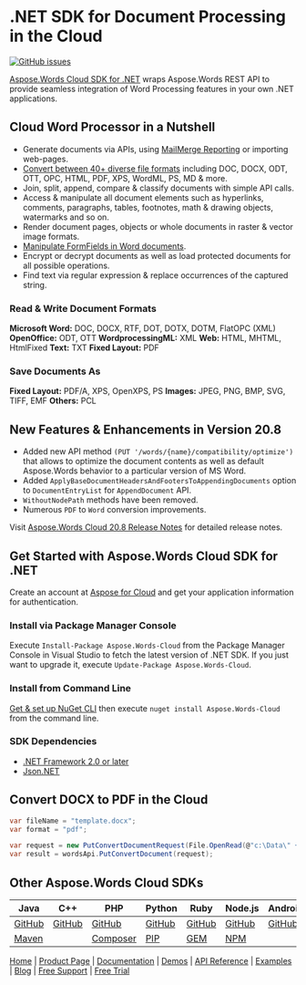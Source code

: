 # .NET SDK for Document Processing in the Cloud
[![GitHub issues](https://img.shields.io/github/issues/babar-raza/package-descriptions)](https://github.com/babar-raza/package-descriptions/issues)

[Aspose.Words Cloud SDK for .NET](https://products.aspose.cloud/words/net) wraps Aspose.Words REST API to provide seamless integration of Word Processing features in your own .NET applications.

## Cloud Word Processor in a Nutshell

- Generate documents via APIs, using [MailMerge Reporting](https://docs.aspose.cloud/display/wordscloud/Working+with+Mail+Merge) or importing web-pages.
- [Convert between 40+ diverse file formats](https://docs.aspose.cloud/display/wordscloud/Supported+File+Formats) including DOC, DOCX, ODT, OTT, OPC, HTML, PDF, XPS, WordML, PS, MD & more.
- Join, split, append, compare & classify documents with simple API calls.
- Access & manipulate all document elements such as hyperlinks, comments, paragraphs, tables, footnotes, math & drawing objects, watermarks and so on.
- Render document pages, objects or whole documents in raster & vector image formats.
- [Manipulate FormFields in Word documents](https://docs.aspose.cloud/display/wordscloud/Working+with+FormFields).
- Encrypt or decrypt documents as well as load protected documents for all possible operations.
- Find text via regular expression & replace occurrences of the captured string.

### Read & Write Document Formats

**Microsoft Word:** DOC, DOCX, RTF, DOT, DOTX, DOTM, FlatOPC (XML)
**OpenOffice:** ODT, OTT
**WordprocessingML:** XML
**Web:** HTML, MHTML, HtmlFixed
**Text:** TXT
**Fixed Layout:** PDF

### Save Documents As

**Fixed Layout:** PDF/A, XPS, OpenXPS, PS
**Images:** JPEG, PNG, BMP, SVG, TIFF, EMF
**Others:** PCL

## New Features & Enhancements in Version 20.8

- Added new API method `(PUT '/words/{name}/compatibility/optimize')` that allows to optimize the document contents as well as default Aspose.Words behavior to a particular version of MS Word.
- Added `ApplyBaseDocumentHeadersAndFootersToAppendingDocuments` option to `DocumentEntryList` for `AppendDocument` API.
- `WithoutNodePath` methods have been removed.
- Numerous `PDF` to `Word` conversion improvements.

Visit [Aspose.Words Cloud 20.8 Release Notes](https://docs.aspose.cloud/display/wordscloud/Aspose.Words+Cloud+20.8+Release+Notes) for detailed release notes.

## Get Started with Aspose.Words Cloud SDK for .NET

Create an account at [Aspose for Cloud](https://dashboard.aspose.cloud/#/apps) and get your application information for authentication. 

### Install via Package Manager Console

Execute `Install-Package Aspose.Words-Cloud` from the Package Manager Console in Visual Studio to fetch the latest version of .NET SDK. If you just want to upgrade it, execute `Update-Package Aspose.Words-Cloud`.

### Install from Command Line

[Get & set up NuGet CLI](https://docs.microsoft.com/en-us/nuget/reference/nuget-exe-cli-reference) then execute `nuget install Aspose.Words-Cloud` from the command line.

### SDK Dependencies

- [.NET Framework 2.0 or later](https://dotnet.microsoft.com/download)
- [Json.NET](https://dotnet.microsoft.com/download)

## Convert DOCX to PDF in the Cloud

```csharp
var fileName = "template.docx";
var format = "pdf";

var request = new PutConvertDocumentRequest(File.OpenRead(@"c:\Data\" + fileName), format);
var result = wordsApi.PutConvertDocument(request);
```

## Other Aspose.Words Cloud SDKs

| Java | C++ | PHP | Python | Ruby | Node.js | Android | Swift | GO |
|---|---|---|---|---|---|---|---|---|
| [GitHub](https://github.com/aspose-words-cloud/aspose-words-cloud-java) | [GitHub](https://github.com/aspose-words-cloud/aspose-words-cloud-cpp) | [GitHub](https://github.com/aspose-words-cloud/aspose-words-cloud-php) | [GitHub](https://github.com/aspose-words-cloud/aspose-words-cloud-python) | [GitHub](https://github.com/aspose-words-cloud/aspose-words-cloud-ruby)  | [GitHub](https://github.com/aspose-words-cloud/aspose-words-cloud-node) | [GitHub](https://github.com/aspose-words-cloud/aspose-words-cloud-android)  | [GitHub](https://github.com/aspose-words-cloud/aspose-words-cloud-swift) | [GitHub](https://github.com/aspose-words-cloud/aspose-words-cloud-go) |
| [Maven](https://repository.aspose.cloud/webapp/#/artifacts/browse/tree/General/repo/com/aspose/aspose-words-cloud) | | [Composer](https://packagist.org/packages/aspose-cloud/aspose-words-cloud) | [PIP](https://pypi.org/project/aspose-words-cloud/) | [GEM](https://rubygems.org/gems/aspose_words_cloud)  | [NPM](https://www.npmjs.com/package/asposewordscloud) |  | [POD](https://cocoapods.org/pods/AsposeWordsCloud) | [GO](https://pkg.go.dev/github.com/aspose-words-cloud/aspose-words-cloud-go/v2008?tab=overview) |

[Home](https://www.aspose.cloud/) | [Product Page](https://products.aspose.cloud/words/net) | [Documentation](https://docs.aspose.cloud/display/wordscloud/Home) | [Demos](https://products.aspose.app/words/family) | [API Reference](https://apireference.aspose.cloud/words/) | [Examples](https://github.com/aspose-words-cloud/aspose-words-cloud-dotnet/tree/master/Aspose.Words.Cloud.Sdk.Tests/) | [Blog](https://blog.aspose.cloud/category/words/) | [Free Support](https://forum.aspose.cloud/c/words) | [Free Trial](https://purchase.aspose.cloud/trial)
